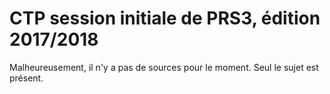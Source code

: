 # CTP session initiale de PRS3, édition 2017/2018
Malheureusement, il n'y a pas de sources pour le moment. Seul le sujet est présent.
